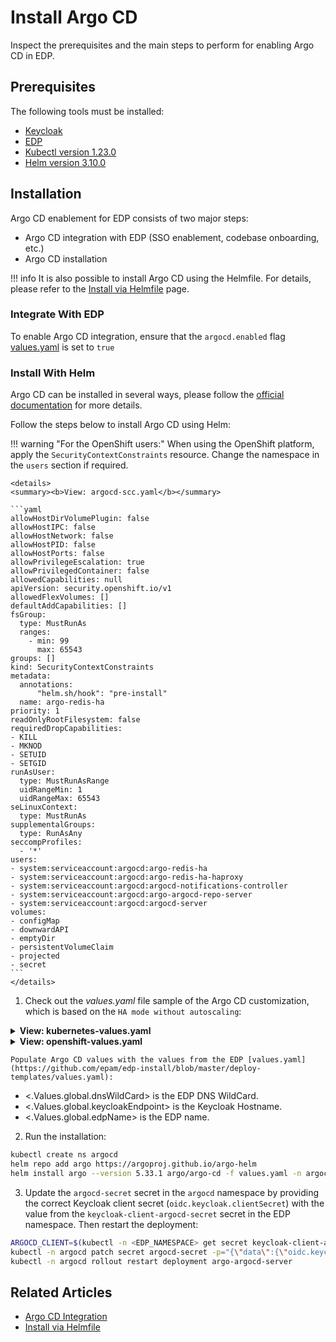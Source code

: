 # Install Argo CD

Inspect the prerequisites and the main steps to perform for enabling Argo CD in EDP.

## Prerequisites

The following tools must be installed:

* [Keycloak](./install-keycloak.md)
* [EDP](./install-edp.md)
* [Kubectl version 1.23.0](https://v1-23.docs.kubernetes.io/releases/download/)
* [Helm version 3.10.0](https://github.com/helm/helm/releases/tag/v3.10.0)

## Installation

Argo CD enablement for EDP consists of two major steps:

* Argo CD integration with EDP (SSO enablement, codebase onboarding, etc.)
* Argo CD installation

!!! info
    It is also possible to install Argo CD using the Helmfile. For details, please refer to the [Install via Helmfile](./install-via-helmfile.md#deploy-argo-cd) page.

### Integrate With EDP

To enable Argo CD integration, ensure that the `argocd.enabled` flag [values.yaml](https://github.com/epam/edp-install/blob/master/deploy-templates/values.yaml) is set to `true`

### Install With Helm

Argo CD can be installed in several ways, please follow the [official documentation](https://argo-cd.readthedocs.io/en/stable/operator-manual/installation/) for more details.

Follow the steps below to install Argo CD using Helm:

!!! warning "For the OpenShift users:"
    When using the OpenShift platform, apply the `SecurityContextConstraints` resource. Change the namespace in the `users` section if required.

    <details>
    <summary><b>View: argocd-scc.yaml</b></summary>
    
    ```yaml
    allowHostDirVolumePlugin: false
    allowHostIPC: false
    allowHostNetwork: false
    allowHostPID: false
    allowHostPorts: false
    allowPrivilegeEscalation: true
    allowPrivilegedContainer: false
    allowedCapabilities: null
    apiVersion: security.openshift.io/v1
    allowedFlexVolumes: []
    defaultAddCapabilities: []
    fsGroup:
      type: MustRunAs
      ranges:
        - min: 99
          max: 65543
    groups: []
    kind: SecurityContextConstraints
    metadata:
      annotations:
          "helm.sh/hook": "pre-install"
      name: argo-redis-ha
    priority: 1
    readOnlyRootFilesystem: false
    requiredDropCapabilities:
    - KILL
    - MKNOD
    - SETUID
    - SETGID
    runAsUser:
      type: MustRunAsRange
      uidRangeMin: 1
      uidRangeMax: 65543
    seLinuxContext:
      type: MustRunAs
    supplementalGroups:
      type: RunAsAny
    seccompProfiles:
      - '*'
    users:
    - system:serviceaccount:argocd:argo-redis-ha
    - system:serviceaccount:argocd:argo-redis-ha-haproxy
    - system:serviceaccount:argocd:argocd-notifications-controller
    - system:serviceaccount:argocd:argo-argocd-repo-server
    - system:serviceaccount:argocd:argocd-server
    volumes:
    - configMap
    - downwardAPI
    - emptyDir
    - persistentVolumeClaim
    - projected
    - secret
    ```
    </details>

1. Check out the *values.yaml* file sample of the Argo CD customization, which is based on the `HA mode without autoscaling`:

  <details>
  <summary><b>View: kubernetes-values.yaml</b></summary>

  ```yaml
  redis-ha:
    enabled: true

  controller:
    enableStatefulSet: true

  server:
    replicas: 2
    extraArgs:
      - "--insecure"
    env:
      - name: ARGOCD_API_SERVER_REPLICAS
        value: '2'
    ingress:
      enabled: true
      hosts:
        - "argocd.<Values.global.dnsWildCard>"
    config:
      # required when SSO is enabled
      url: "https://argocd.<.Values.global.dnsWildCard>"
      application.instanceLabelKey: argocd.argoproj.io/instance-edp
      oidc.config: |
        name: Keycloak
        issuer: https://<.Values.global.keycloakEndpoint>/auth/realms/<.Values.global.edpName>-main
        clientID: argocd
        clientSecret: $oidc.keycloak.clientSecret
        requestedScopes:
          - openid
          - profile
          - email
          - groups
    rbacConfig:
      # users may be still be able to login,
      # but will see no apps, projects, etc...
      policy.default: ''
      scopes: '[groups]'
      policy.csv: |
        # default global admins
        g, ArgoCDAdmins, role:admin

  configs:
    params:
      application.namespaces: <.Values.global.edpName>

  repoServer:
    replicas: 2

  # we use Keycloak so no DEX is required
  dex:
    enabled: false

  # Disabled for multitenancy env with single instance deployment
  applicationSet:
    enabled: false
  ```

  </details>

  <details>
  <summary><b>View: openshift-values.yaml</b></summary>

  ```yaml
  redis-ha:
    enabled: true

  controller:
    enableStatefulSet: true

  server:
    replicas: 2
    extraArgs:
      - "--insecure"
    env:
      - name: ARGOCD_API_SERVER_REPLICAS
        value: '2'
    route:
      enabled: true
      hostname: "argocd.<.Values.global.dnsWildCard>"
      termination_type: edge
      termination_policy: Redirect
    config:
      # required when SSO is enabled
      url: "https://argocd.<.Values.global.dnsWildCard>"
      application.instanceLabelKey: argocd.argoproj.io/instance-edp
      oidc.config: |
        name: Keycloak
        issuer: https://<.Values.global.keycloakEndpoint>/auth/realms/<.Values.global.edpName>-main
        clientID: argocd
        clientSecret: $oidc.keycloak.clientSecret
        requestedScopes:
          - openid
          - profile
          - email
          - groups
    rbacConfig:
      # users may be still be able to login,
      # but will see no apps, projects, etc...
      policy.default: ''
      scopes: '[groups]'
      policy.csv: |
        # default global admins
        g, ArgoCDAdmins, role:admin

  configs:
    params:
      application.namespaces: <.Values.global.edpName>

  repoServer:
    replicas: 2

  # we use Keycloak so no DEX is required
  dex:
    enabled: false

  # Disabled for multitenancy env with single instance deployment
  applicationSet:
    enabled: false
  ```

  </details>

    Populate Argo CD values with the values from the EDP [values.yaml](https://github.com/epam/edp-install/blob/master/deploy-templates/values.yaml):

  * <.Values.global.dnsWildCard> is the EDP DNS WildCard.
  * <.Values.global.keycloakEndpoint> is the Keycloak Hostname.
  * <.Values.global.edpName> is the EDP name.

2. Run the installation:

  ```bash
  kubectl create ns argocd
  helm repo add argo https://argoproj.github.io/argo-helm
  helm install argo --version 5.33.1 argo/argo-cd -f values.yaml -n argocd
  ```

3. Update the `argocd-secret` secret in the `argocd` namespace by providing the correct Keycloak client secret (`oidc.keycloak.clientSecret`)
   with the value from the `keycloak-client-argocd-secret` secret in the EDP namespace. Then restart the deployment:

  ```bash
  ARGOCD_CLIENT=$(kubectl -n <EDP_NAMESPACE> get secret keycloak-client-argocd-secret  -o jsonpath='{.data.clientSecret}')
  kubectl -n argocd patch secret argocd-secret -p="{\"data\":{\"oidc.keycloak.clientSecret\": \"${ARGOCD_CLIENT}\"}}" -v=1
  kubectl -n argocd rollout restart deployment argo-argocd-server
  ```

## Related Articles

* [Argo CD Integration](argocd-integration.md)
* [Install via Helmfile](./install-via-helmfile.md#deploy-argo-cd)